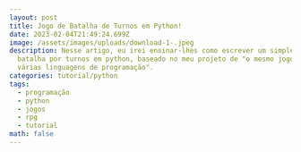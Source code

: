 ```yaml
---
layout: post
title: Jogo de Batalha de Turnos em Python!
date: 2023-02-04T21:49:24.699Z
image: /assets/images/uploads/download-1-.jpeg
description: Nesse artigo, eu irei ensinar-lhes como escrever um simples jogo de
  batalha por turnos em python, baseado no meu projeto de "o mesmo jogo em
  várias linguagens de programação".
categories: tutorial/python
tags:
  - programação
  - python
  - jogos
  - rpg
  - tutorial
math: false
---
```


